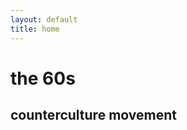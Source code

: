 ```yaml
---
layout: default
title: home
---
```


<h1 id="front-title">the <b>60s</b></h1>
<h2 id="front-subtitle">counterculture movement</h2>
